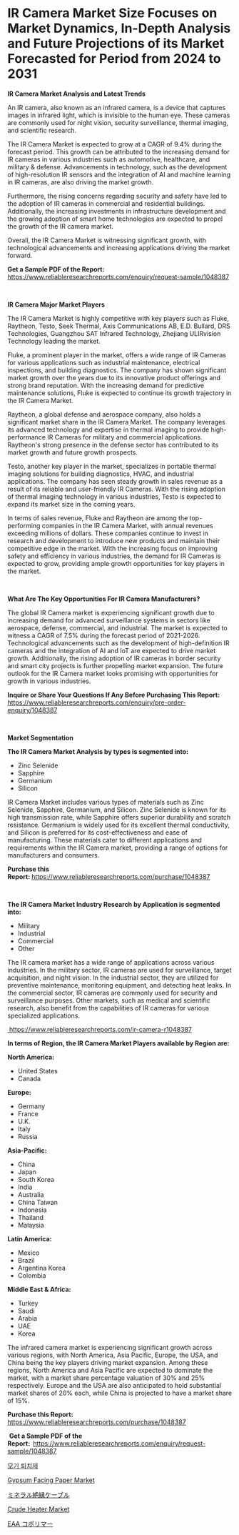 <p><h1>IR Camera Market Size Focuses on Market Dynamics, In-Depth Analysis and Future Projections of its Market Forecasted for Period from 2024 to 2031</h1></p><p><strong>IR Camera Market Analysis and Latest Trends</strong></p>
<p><p>An IR camera, also known as an infrared camera, is a device that captures images in infrared light, which is invisible to the human eye. These cameras are commonly used for night vision, security surveillance, thermal imaging, and scientific research.</p><p>The IR Camera Market is expected to grow at a CAGR of 9.4% during the forecast period. This growth can be attributed to the increasing demand for IR cameras in various industries such as automotive, healthcare, and military & defense. Advancements in technology, such as the development of high-resolution IR sensors and the integration of AI and machine learning in IR cameras, are also driving the market growth.</p><p>Furthermore, the rising concerns regarding security and safety have led to the adoption of IR cameras in commercial and residential buildings. Additionally, the increasing investments in infrastructure development and the growing adoption of smart home technologies are expected to propel the growth of the IR camera market.</p><p>Overall, the IR Camera Market is witnessing significant growth, with technological advancements and increasing applications driving the market forward.</p></p>
<p><strong>Get a Sample PDF of the Report:&nbsp;</strong> <a href="https://www.reliableresearchreports.com/enquiry/request-sample/1048387">https://www.reliableresearchreports.com/enquiry/request-sample/1048387</a></p>
<p>&nbsp;</p>
<p><strong>IR Camera Major Market Players</strong></p>
<p><p>The IR Camera Market is highly competitive with key players such as Fluke, Raytheon, Testo, Seek Thermal, Axis Communications AB, E.D. Bullard, DRS Technologies, Guangzhou SAT Infrared Technology, Zhejiang ULIRvision Technology leading the market. </p><p>Fluke, a prominent player in the market, offers a wide range of IR Cameras for various applications such as industrial maintenance, electrical inspections, and building diagnostics. The company has shown significant market growth over the years due to its innovative product offerings and strong brand reputation. With the increasing demand for predictive maintenance solutions, Fluke is expected to continue its growth trajectory in the IR Camera Market.</p><p>Raytheon, a global defense and aerospace company, also holds a significant market share in the IR Camera Market. The company leverages its advanced technology and expertise in thermal imaging to provide high-performance IR Cameras for military and commercial applications. Raytheon's strong presence in the defense sector has contributed to its market growth and future growth prospects.</p><p>Testo, another key player in the market, specializes in portable thermal imaging solutions for building diagnostics, HVAC, and industrial applications. The company has seen steady growth in sales revenue as a result of its reliable and user-friendly IR Cameras. With the rising adoption of thermal imaging technology in various industries, Testo is expected to expand its market size in the coming years.</p><p>In terms of sales revenue, Fluke and Raytheon are among the top-performing companies in the IR Camera Market, with annual revenues exceeding millions of dollars. These companies continue to invest in research and development to introduce new products and maintain their competitive edge in the market. With the increasing focus on improving safety and efficiency in various industries, the demand for IR Cameras is expected to grow, providing ample growth opportunities for key players in the market.</p></p>
<p>&nbsp;</p>
<p><strong>What Are The Key Opportunities For IR Camera Manufacturers?</strong></p>
<p><p>The global IR Camera market is experiencing significant growth due to increasing demand for advanced surveillance systems in sectors like aerospace, defense, commercial, and industrial. The market is expected to witness a CAGR of 7.5% during the forecast period of 2021-2026. Technological advancements such as the development of high-definition IR cameras and the integration of AI and IoT are expected to drive market growth. Additionally, the rising adoption of IR cameras in border security and smart city projects is further propelling market expansion. The future outlook for the IR Camera market looks promising with opportunities for growth in various industries.</p></p>
<p><strong>Inquire or Share Your Questions If Any Before Purchasing This Report:</strong> <a href="https://www.reliableresearchreports.com/enquiry/pre-order-enquiry/1048387">https://www.reliableresearchreports.com/enquiry/pre-order-enquiry/1048387</a></p>
<p>&nbsp;</p>
<p><strong>Market Segmentation</strong></p>
<p><strong>The IR Camera Market Analysis by types is segmented into:</strong></p>
<p><ul><li>Zinc Selenide</li><li>Sapphire</li><li>Germanium</li><li>Silicon</li></ul></p>
<p><p>IR Camera Market includes various types of materials such as Zinc Selenide, Sapphire, Germanium, and Silicon. Zinc Selenide is known for its high transmission rate, while Sapphire offers superior durability and scratch resistance. Germanium is widely used for its excellent thermal conductivity, and Silicon is preferred for its cost-effectiveness and ease of manufacturing. These materials cater to different applications and requirements within the IR Camera market, providing a range of options for manufacturers and consumers.</p></p>
<p><strong>Purchase this Report:&nbsp;</strong><a href="https://www.reliableresearchreports.com/purchase/1048387">https://www.reliableresearchreports.com/purchase/1048387</a></p>
<p>&nbsp;</p>
<p><strong>The IR Camera Market Industry Research by Application is segmented into:</strong></p>
<p><ul><li>Military</li><li>Industrial</li><li>Commercial</li><li>Other</li></ul></p>
<p><p>The IR camera market has a wide range of applications across various industries. In the military sector, IR cameras are used for surveillance, target acquisition, and night vision. In the industrial sector, they are utilized for preventive maintenance, monitoring equipment, and detecting heat leaks. In the commercial sector, IR cameras are commonly used for security and surveillance purposes. Other markets, such as medical and scientific research, also benefit from the capabilities of IR cameras for various specialized applications.</p></p>
<p><a href="https://www.reliableresearchreports.com/ir-camera-r1048387">&nbsp;https://www.reliableresearchreports.com/ir-camera-r1048387</a></p>
<p><strong>In terms of Region, the IR Camera Market Players available by Region are:</strong></p>
<p>
    <p> <strong> North America: </strong>
        <ul>
            <li>United States</li>
            <li>Canada</li>
        </ul>
        </p> 
    <p> <strong> Europe: </strong>
        <ul>
            <li>Germany</li>
            <li>France</li>
            <li>U.K.</li>
            <li>Italy</li>
            <li>Russia</li>
        </ul>
        </p> 
    <p> <strong> Asia-Pacific: </strong>
        <ul>
            <li>China</li>
            <li>Japan</li>
            <li>South Korea</li>
            <li>India</li>
            <li>Australia</li>
            <li>China Taiwan</li>
            <li>Indonesia</li>
            <li>Thailand</li>
            <li>Malaysia</li>
        </ul>
        </p> 
    <p> <strong> Latin America: </strong>
        <ul>
            <li>Mexico</li>
            <li>Brazil</li>
            <li>Argentina Korea</li>
            <li>Colombia</li>
        </ul>
        </p> 
    <p> <strong> Middle East & Africa: </strong>
        <ul>
            <li>Turkey</li>
            <li>Saudi</li>
            <li>Arabia</li>
            <li>UAE</li>
            <li>Korea</li>
        </ul>
    </p>
    </p>
<p><p>The infrared camera market is experiencing significant growth across various regions, with North America, Asia Pacific, Europe, the USA, and China being the key players driving market expansion. Among these regions, North America and Asia Pacific are expected to dominate the market, with a market share percentage valuation of 30% and 25% respectively. Europe and the USA are also anticipated to hold substantial market shares of 20% each, while China is projected to have a market share of 15%.</p></p>
<p><strong>Purchase this Report: </strong><a href="https://www.reliableresearchreports.com/purchase/1048387">https://www.reliableresearchreports.com/purchase/1048387</a></p>
<p>&nbsp;<strong>Get a Sample PDF of the Report:&nbsp;&nbsp;</strong><a href="https://www.reliableresearchreports.com/enquiry/request-sample/1048387">https://www.reliableresearchreports.com/enquiry/request-sample/1048387</a></p>
<p><strong></strong></p>
<p><p><a href="https://github.com/bvubpqd5241630/Market-Research-Report-List-1/blob/main/712970824831.md">모기 퇴치제</a></p><p><a href="https://www.linkedin.com/pulse/gypsum-facing-paper-market-provides-detailed-segmentation-based-tobic?trackingId=P7PvQwWTiBXF4j%2FP7UYqIQ%3D%3D">Gypsum Facing Paper Market</a></p><p><a href="https://github.com/EstelWisozk1/Market-Research-Report-List-1/blob/main/959021426845.md">ミネラル絶縁ケーブル</a></p><p><a href="https://github.com/cecuraprangm/Market-Research-Report-List-2/blob/main/crude-heater-market.md">Crude Heater Market</a></p><p><a href="https://github.com/wkuactfdzwizk06/Market-Research-Report-List-1/blob/main/146345126848.md">EAA コポリマー</a></p></p>